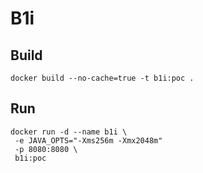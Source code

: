# B1i

## Build
```
docker build --no-cache=true -t b1i:poc .
```

## Run
```
docker run -d --name b1i \
 -e JAVA_OPTS="-Xms256m -Xmx2048m"
 -p 8080:8080 \
 b1i:poc
```
